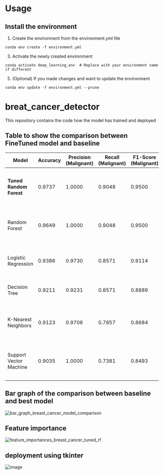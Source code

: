 # Usage
## Install the environment
1. Create the environment from the environment.yml file
   
``conda env create -f environment.yml``

3. Activate the newly created environment
   
``conda activate deep_learning_env  # Replace with your environment name if different``

5. (Optional) If you made changes and want to update the environment
   
``conda env update -f environment.yml --prune``

# breat_cancer_detector
This repository contains the code how the model has trained and deployed

## Table to show the comparison between FineTuned model and baseline
| Model                   | Accuracy | Precision (Malignant) | Recall (Malignant) | F1-Score (Malignant) | Comments                                                               |
| ----------------------- | -------- | --------------------- | ------------------ | -------------------- | ---------------------------------------------------------------------- |
| **Tuned Random Forest** | 0.9737   | 1.0000                | 0.9048             | 0.9500               | Highest accuracy and F1; tuning improved generalization slightly.      |
| Random Forest           | 0.9649   | 1.0000                | 0.9048             | 0.9500               | Very strong by default; tuning only slightly improved performance.     |
| Logistic Regression     | 0.9386   | 0.9730                | 0.8571             | 0.9114               | Performs well, interpretable, slightly lower recall.                   |
| Decision Tree           | 0.9211   | 0.9231                | 0.8571             | 0.8889               | Good but prone to overfitting; tuning helps.                           |
| K-Nearest Neighbors     | 0.9123   | 0.9706                | 0.7857             | 0.8684               | High precision, lower recall; may miss malignant cases.                |
| Support Vector Machine  | 0.9035   | 1.0000                | 0.7381             | 0.8493               | Perfect precision but low recall; too conservative in malignant class. |


## Bar graph of the comparison between baseline and best model 
![bar_graph_breast_cancer_model_comparison](https://github.com/user-attachments/assets/0551c306-b6ca-40ff-97a3-f5b45cc4a47e)

## Feature importance
![feature_importances_breast_cancer_tuned_rf](https://github.com/user-attachments/assets/72f7c786-1519-46ff-b583-185ff5035c32)

## deployment using tkinter
![image](https://github.com/user-attachments/assets/d794f0cd-6e58-4e8d-9366-12a63fdc550e)
